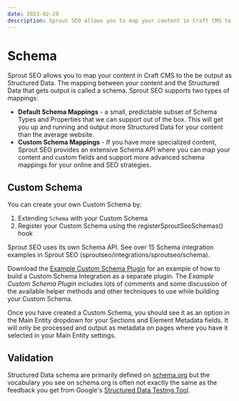 ```yaml
---
date: 2023-02-19
description: Sprout SEO allows you to map your content in Craft CMS to the be output as Structured Data.
---
```


# Schema

Sprout SEO allows you to map your content in Craft CMS to the be output as Structured Data. The mapping between your content and the Structured Data that gets output is called a schema. Sprout SEO supports two types of mappings:

- **Default Schema Mappings** - a small, predictable subset of Schema Types and Properties that we can support out of the box. This will get you up and running and output more Structured Data for your content than the average website.
- **Custom Schema Mappings** - If you have more specialized content, Sprout SEO provides an extensive Schema API where you can map your content and custom fields and support more advanced schema mappings for your online and SEO strategies.

## Custom Schema

You can create your own Custom Schema by:

1. Extending `Schema` with your Custom Schema
2. Register your Custom Schema using the registerSproutSeoSchemas() hook

Sprout SEO uses its own Schema API. See over 15 Schema integration examples in Sprout SEO (sproutseo/integrations/sproutseo/schema).

Download the [Example Custom Schema Plugin](https://s3.amazonaws.com/sprout.barrelstrengthdesign.com-assets/content/docs/examplecustomschema.zip) for an example of how to build a Custom Schema Integration as a separate plugin. The _Example Custom Schema Plugin_ includes lots of comments and some discussion of the available helper methods and other techniques to use while building your Custom Schema.

Once you have created a Custom Schema, you should see it as an option in the Main Entity dropdown for your Sections and Element Metadata fields. It will only be processed and output as metadata on pages where you have it selected in your Main Entity settings.

## Validation

Structured Data schema are primarily defined on [schema.org](https://schema.org) but the vocabulary you see on schema.org is often not exactly the same as the feedback you get from Google's [Structured Data Testing Tool](https://search.google.com/structured-data/testing-tool).
